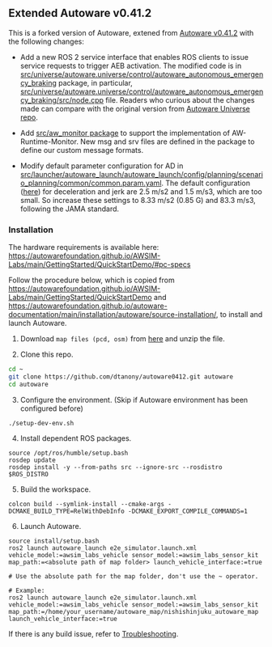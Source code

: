 ## Extended Autoware v0.41.2
This is a forked version of Autoware, extened from [Autoware v0.41.2](https://github.com/autowarefoundation/autoware/releases/tag/0.41.2) with the following changes:

- Add a new ROS 2 service interface that enables ROS clients to issue service requests to trigger AEB activation.
The modified code is in [src/universe/autoware.universe/control/autoware_autonomous_emergency_braking](src/universe/autoware.universe/control/autoware_autonomous_emergency_braking) package, in particular, [src/universe/autoware.universe/control/autoware_autonomous_emergency_braking/src/node.cpp](src/universe/autoware.universe/control/autoware_autonomous_emergency_braking/src/node.cpp) file.
Readers who curious about the changes made can compare with the original version from [Autoware Universe repo](https://github.com/autowarefoundation/autoware_universe/tree/main/control/autoware_autonomous_emergency_braking).

- Add [src/aw_monitor package](src/aw_monitor/) to support the implementation of AW-Runtime-Monitor. New msg and srv files are defined in the package to define our custom message formats.

- Modify default parameter configuration for AD in [src/launcher/autoware_launch/autoware_launch/config/planning/scenario_planning/common/common.param.yaml](src/launcher/autoware_launch/autoware_launch/config/planning/scenario_planning/common/common.param.yaml).
The default configuration ([here](https://github.com/autowarefoundation/autoware_launch/blob/main/autoware_launch/config/planning/scenario_planning/common/common.param.yaml)) for deceleration and jerk are 2.5 m/s2 and 1.5 m/s3, which are too small.
So increase these settings to 8.33 m/s2 (0.85 G) and 83.3 m/s3, following the JAMA standard.


### Installation
The hardware requirements is available here:
https://autowarefoundation.github.io/AWSIM-Labs/main/GettingStarted/QuickStartDemo/#pc-specs

Follow the procedure below, which is copied from https://autowarefoundation.github.io/AWSIM-Labs/main/GettingStarted/QuickStartDemo and https://autowarefoundation.github.io/autoware-documentation/main/installation/autoware/source-installation/,  to install and launch Autoware.

1. Download `map files (pcd, osm)` from [here](https://github.com/tier4/AWSIM/releases/download/v1.1.0/nishishinjuku_autoware_map.zip) and unzip the file.

2. Clone this repo.

```bash
cd ~
git clone https://github.com/dtanony/autoware0412.git autoware
cd autoware
```

3. Configure the environment. (Skip if Autoware environment has been configured before)
```
./setup-dev-env.sh
```

4. Install dependent ROS packages.
```
source /opt/ros/humble/setup.bash
rosdep update
rosdep install -y --from-paths src --ignore-src --rosdistro $ROS_DISTRO
```

5. Build the workspace.
```
colcon build --symlink-install --cmake-args -DCMAKE_BUILD_TYPE=RelWithDebInfo -DCMAKE_EXPORT_COMPILE_COMMANDS=1
```

6. Launch Autoware.
```
source install/setup.bash
ros2 launch autoware_launch e2e_simulator.launch.xml vehicle_model:=awsim_labs_vehicle sensor_model:=awsim_labs_sensor_kit map_path:=<absolute path of map folder> launch_vehicle_interface:=true

# Use the absolute path for the map folder, don't use the ~ operator.

# Example:
ros2 launch autoware_launch e2e_simulator.launch.xml vehicle_model:=awsim_labs_vehicle sensor_model:=awsim_labs_sensor_kit map_path:=/home/your_username/autoware_map/nishishinjuku_autoware_map launch_vehicle_interface:=true
```

If there is any build issue, refer to [Troubleshooting](https://autowarefoundation.github.io/autoware-documentation/main/support/troubleshooting/#build-issues).